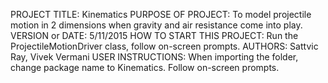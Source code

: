 PROJECT TITLE: Kinematics
PURPOSE OF PROJECT: To model projectile motion in 2 dimensions when gravity and air resistance come into play.
VERSION or DATE: 5/11/2015
HOW TO START THIS PROJECT: Run the ProjectileMotionDriver class, follow on-screen prompts.
AUTHORS: Sattvic Ray, Vivek Vermani
USER INSTRUCTIONS: When importing the folder, change package name to Kinematics. Follow on-screen prompts.
